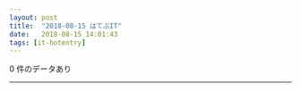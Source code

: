 ```yaml
---
layout: post
title:  "2018-08-15 はてぶIT"
date:   2018-08-15 14:01:43
tags: [it-hotentry]
---
```

0 件のデータあり

<hr>
